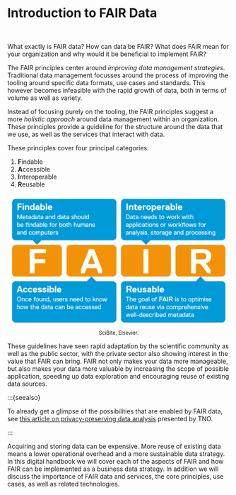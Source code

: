 # Introduction to FAIR Data

</br>

What exactly is FAIR data? How can data be FAIR? What does FAIR mean for your organization and why would it be beneficial to implement FAIR?

The FAIR principles center around *improving data management strategies*. Traditional data management focusses around the process of improving the tooling around specific data formats, use cases and standards. This however becomes infeasible with the rapid growth of data, both in terms of volume as well as variety.

Instead of focusing purely on the tooling, the FAIR principles suggest a more *holistic approach* around data management within an organization. These principles provide a guideline for the structure around the data that we use, as well as the services that interact with data.

These principles cover four principal categories:

1. **F**indable
2. **A**ccessible
3. **I**nteroperable
4. **R**eusable



<p align = "center">
<img src=".\_static\img\fairbig.png" height="300" />
</br>
<small>SciBite, Elsevier.</small>
</p>




These guidelines have seen rapid adaptation by the scientific community as well as the public sector, with the private sector also showing interest in the value that FAIR can bring. FAIR not only makes your data more manageable, but also makes your data more valuable by increasing the scope of possible application, speeding up data exploration and encouraging reuse of existing data sources. 

:::{seealso}

To already get a glimpse of the possibilities that are enabled by FAIR data, see [this article on privacy-preserving data analysis](https://www.tno.nl/en/focus-areas/information-communication-technology/roadmaps/data-sharing/federated-learning/) presented by TNO.

:::

Acquiring and storing data can be expensive. More reuse of existing data means a lower operational overhead and a more sustainable data strategy. In this digital handbook we will cover each of the aspects of FAIR and how FAIR can be implemented as a business data strategy. In addition we will discuss the importance of FAIR data and services, the core principles, use cases, as well as related technologies. 



